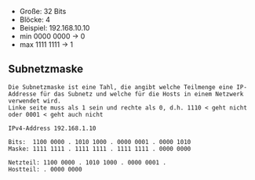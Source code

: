 - Große: 32 Bits
- Blöcke: 4
- Beispiel: 192.168.10.10
- min 0000 0000 -> 0
- max 1111 1111 -> 1

## Subnetzmaske
	Die Subnetzmaske ist eine Tahl, die angibt welche Teilmenge eine IP-Addresse für das Subnetz und welche für die Hosts in einem Netzwerk verwendet wird.
	Linke seite muss als 1 sein und rechte als 0, d.h. 1110 < geht nicht oder 0001 < geht auch nicht

	IPv4-Address 192.168.1.10

	Bits:  1100 0000 . 1010 1000 . 0000 0001 . 0000 1010
	Maske: 1111 1111 . 1111 1111 . 1111 1111 . 0000 0000

	Netzteil: 1100 0000 . 1010 1000 . 0000 0001 . 
	Hostteil: . 0000 0000